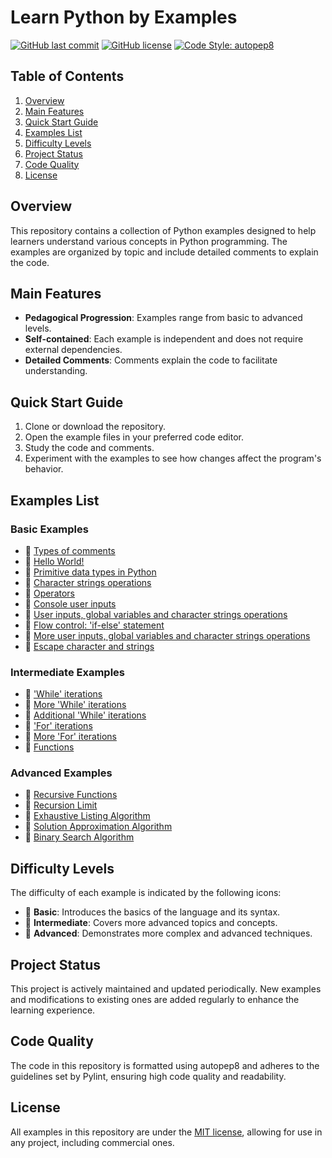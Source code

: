 # Learn Python by Examples

[![GitHub last commit](https://img.shields.io/github/last-commit/seyerjo/learn-python-by-examples?label=Last%20commit)](https://github.com/seyerjo/learn-python-by-examples/commits/main)
[![GitHub license](https://img.shields.io/github/license/seyerjo/learn-python-by-examples?label=License)](LICENSE)
[![Code Style: autopep8](https://img.shields.io/badge/Code%20Style-autopep8-blue.svg)](https://github.com/hhatto/autopep8)

## Table of Contents

1. [Overview](#overview)
2. [Main Features](#main-features)
3. [Quick Start Guide](#quick-start-guide)
4. [Examples List](#examples-list)
5. [Difficulty Levels](#difficulty-levels)
6. [Project Status](#project-status)
7. [Code Quality](#code-quality)
8. [License](#license)

## Overview

This repository contains a collection of Python examples designed to help learners understand various concepts in Python programming. The examples are organized by topic and include detailed comments to explain the code.

## Main Features

- **Pedagogical Progression**: Examples range from basic to advanced levels.
- **Self-contained**: Each example is independent and does not require external dependencies.
- **Detailed Comments**: Comments explain the code to facilitate understanding.

## Quick Start Guide

1. Clone or download the repository.
2. Open the example files in your preferred code editor.
3. Study the code and comments.
4. Experiment with the examples to see how changes affect the program's behavior.

## Examples List

### Basic Examples

- 📗 [Types of comments](https://github.com/seyerjo/learn-python-by-examples/blob/main/sample_00_comments_types.py)
- 📗 [Hello World!](https://github.com/seyerjo/learn-python-by-examples/blob/main/sample_01_hello_world.py)
- 📗 [Primitive data types in Python](https://github.com/seyerjo/learn-python-by-examples/blob/main/sample_02_primitives_data_types.py)
- 📗 [Character strings operations](https://github.com/seyerjo/learn-python-by-examples/blob/main/sample_03_strings_operations.py)
- 📗 [Operators](https://github.com/seyerjo/learn-python-by-examples/blob/main/sample_04_operators.py)
- 📗 [Console user inputs](https://github.com/seyerjo/learn-python-by-examples/blob/main/sample_05_inputs.py)
- 📗 [User inputs, global variables and character strings operations](https://github.com/seyerjo/learn-python-by-examples/blob/main/sample_06_inputs_variables_and_strings.py)
- 📗 [Flow control: 'if-else' statement](https://github.com/seyerjo/learn-python-by-examples/blob/main/sample_07_flow_control.py)
- 📗 [More user inputs, global variables and character strings operations](https://github.com/seyerjo/learn-python-by-examples/blob/main/sample_08_more_inputs_variables_and_strings.py)
- 📗 [Escape character and strings](https://github.com/seyerjo/learn-python-by-examples/blob/main/sample_09_escape_character_and_strings.py)

### Intermediate Examples

- 📙 ['While' iterations](https://github.com/seyerjo/learn-python-by-examples/blob/main/sample_10_while_iterations.py)
- 📙 [More 'While' iterations](https://github.com/seyerjo/learn-python-by-examples/blob/main/sample_11_more_while_iterations.py)
- 📙 [Additional 'While' iterations](https://github.com/seyerjo/learn-python-by-examples/blob/main/sample_12_additional_while_iterations.py)
- 📙 ['For' iterations](https://github.com/seyerjo/learn-python-by-examples/blob/main/sample_13_for_iterations.py)
- 📙 [More 'For' iterations](https://github.com/seyerjo/learn-python-by-examples/blob/main/sample_14_more_for_iterations.py)
- 📙 [Functions](https://github.com/seyerjo/learn-python-by-examples/blob/main/sample_15_functions.py)

### Advanced Examples

- 📕 [Recursive Functions](https://github.com/seyerjo/learn-python-by-examples/blob/main/sample_16_recursive_functions.py)
- 📕 [Recursion Limit](https://github.com/seyerjo/learn-python-by-examples/blob/main/sample_17_recursion_limit.py)
- 📕 [Exhaustive Listing Algorithm](https://github.com/seyerjo/learn-python-by-examples/blob/main/sample_18_exhaustive_listing_algorithm.py)
- 📕 [Solution Approximation Algorithm](https://github.com/seyerjo/learn-python-by-examples/blob/main/sample_19_solution_approximation_algorithm.py)
- 📕 [Binary Search Algorithm](https://github.com/seyerjo/learn-python-by-examples/blob/main/sample_20_binary_search_algorithm.py)

## Difficulty Levels

The difficulty of each example is indicated by the following icons:

- 📗 **Basic**: Introduces the basics of the language and its syntax.
- 📙 **Intermediate**: Covers more advanced topics and concepts.
- 📕 **Advanced**: Demonstrates more complex and advanced techniques.

## Project Status

This project is actively maintained and updated periodically. New examples and modifications to existing ones are added regularly to enhance the learning experience.

## Code Quality

The code in this repository is formatted using autopep8 and adheres to the guidelines set by Pylint, ensuring high code quality and readability.

## License

All examples in this repository are under the [MIT license](./LICENSE), allowing for use in any project, including commercial ones.

